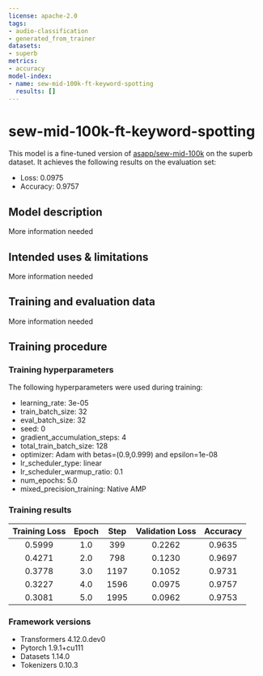 ```yaml
---
license: apache-2.0
tags:
- audio-classification
- generated_from_trainer
datasets:
- superb
metrics:
- accuracy
model-index:
- name: sew-mid-100k-ft-keyword-spotting
  results: []
---
```


<!-- This model card has been generated automatically according to the information the Trainer had access to. You
should probably proofread and complete it, then remove this comment. -->

# sew-mid-100k-ft-keyword-spotting

This model is a fine-tuned version of [asapp/sew-mid-100k](https://huggingface.co/asapp/sew-mid-100k) on the superb dataset.
It achieves the following results on the evaluation set:
- Loss: 0.0975
- Accuracy: 0.9757

## Model description

More information needed

## Intended uses & limitations

More information needed

## Training and evaluation data

More information needed

## Training procedure

### Training hyperparameters

The following hyperparameters were used during training:
- learning_rate: 3e-05
- train_batch_size: 32
- eval_batch_size: 32
- seed: 0
- gradient_accumulation_steps: 4
- total_train_batch_size: 128
- optimizer: Adam with betas=(0.9,0.999) and epsilon=1e-08
- lr_scheduler_type: linear
- lr_scheduler_warmup_ratio: 0.1
- num_epochs: 5.0
- mixed_precision_training: Native AMP

### Training results

| Training Loss | Epoch | Step | Validation Loss | Accuracy |
|:-------------:|:-----:|:----:|:---------------:|:--------:|
| 0.5999        | 1.0   | 399  | 0.2262          | 0.9635   |
| 0.4271        | 2.0   | 798  | 0.1230          | 0.9697   |
| 0.3778        | 3.0   | 1197 | 0.1052          | 0.9731   |
| 0.3227        | 4.0   | 1596 | 0.0975          | 0.9757   |
| 0.3081        | 5.0   | 1995 | 0.0962          | 0.9753   |


### Framework versions

- Transformers 4.12.0.dev0
- Pytorch 1.9.1+cu111
- Datasets 1.14.0
- Tokenizers 0.10.3
